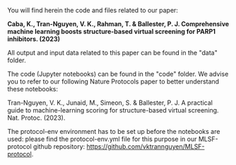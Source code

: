 You will find herein the code and files related to our paper:

**Caba, K., Tran-Nguyen, V. K., Rahman, T. & Ballester, P. J. Comprehensive machine learning boosts structure-based virtual screening for PARP1 inhibitors. (2023)**

All output and input data related to this paper can be found in the "data" folder.

The code (Jupyter notebooks) can be found in the "code" folder. We advise you to refer to our following Nature Protocols paper to better understand these notebooks:

Tran-Nguyen, V. K., Junaid, M., Simeon, S. & Ballester, P. J. A practical guide to machine-learning scoring for structure-based virtual screening. Nat. Protoc. (2023).

The protocol-env environment has to be set up before the notebooks are used: please find the protocol-env.yml file for this purpose in our MLSF-protocol github repository: https://github.com/vktrannguyen/MLSF-protocol.